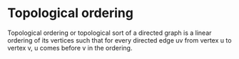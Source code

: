# Topological ordering
Topological ordering or topological sort of a directed graph is a linear ordering of its vertices such that for every directed edge uv from vertex u to vertex v, u comes before v in the ordering.